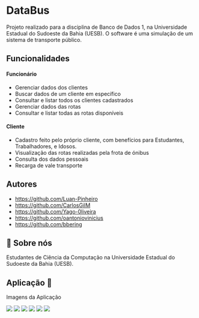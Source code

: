 
# DataBus

Projeto realizado para a disciplina de Banco de Dados 1, na Universidade Estadual do Sudoeste da Bahia (UESB). O software é uma simulação de um sistema de transporte público.


## Funcionalidades

#### Funcionário
- Gerenciar dados dos clientes
- Buscar dados de um cliente em específico
- Consultar e listar todos os clientes cadastrados
- Gerenciar dados das rotas 
- Consultar e listar todas as rotas disponíveis

#### Cliente
- Cadastro feito pelo próprio cliente, com benefícios para Estudantes, Trabalhadores, e Idosos.
- Visualização das rotas realizadas pela frota de ónibus
- Consulta dos dados pessoais
- Recarga de vale transporte


## Autores

- https://github.com/Luan-Pinheiro
- https://github.com/CarlosGilM
- https://github.com/Yago-0liveira
- https://github.com/oantoniovinicius
- https://github.com/bbering


## 🚀 Sobre nós
Estudantes de Ciência da Computação na Universidade Estadual do Sudoeste da Bahia (UESB).


## Aplicação 🚌
Imagens da Aplicação

<img src="assets/Databus1.png">
<img src="assets/Databus2.png">
<img src="assets/Databus3.png">
<img src="assets/Databus4.png">
<img src="assets/Databus5.png">
<img src="assets/Databus6.png">